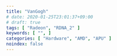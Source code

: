 ```yaml
---
title: "VanGogh"
# date: 2020-01-25T23:01:37+09:00
# draft: true
tags: [ "Radeon", "RDNA_2" ]
keywords: [ "", ]
categories: [ "Hardware", "AMD", "APU" ]
noindex: false
---
```



